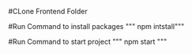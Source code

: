 #CLone Frontend Folder

#Run Command to install packages
""" npm intstall"""

#Run Command to start project 
""" npm start """
